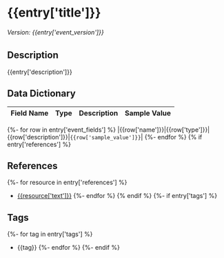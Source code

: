 # {{entry['title']}}
###### Version: {{entry['event_version']}}

## Description
{{entry['description']}}

## Data Dictionary
|Field Name|Type|Description|Sample Value|
|---|---|---|---|
{%- for row in entry['event_fields'] %}
|{{row['name']}}|{{row['type']}}|{{row['description']}}|`{{row['sample_value']}}`|
{%- endfor %}
{% if entry['references'] %}
## References
{%- for resource in entry['references'] %}
* [{{resource['text']}}]({{resource['link']}})
{%- endfor %}
{% endif %}
{%- if entry['tags'] %}
## Tags
{%- for tag in entry['tags'] %}
* {{tag}}
{%- endfor %}
{%- endif %}